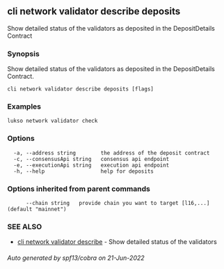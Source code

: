 ## cli network validator describe deposits

Show detailed status of the validators as deposited in the DepositDetails Contract

### Synopsis

Show detailed status of the validators as deposited in the DepositDetails Contract.

```
cli network validator describe deposits [flags]
```

### Examples

```
lukso network validator check
```

### Options

```
  -a, --address string        the address of the deposit contract
  -c, --consensusApi string   consensus api endpoint
  -e, --executionApi string   execution api endpoint
  -h, --help                  help for deposits
```

### Options inherited from parent commands

```
      --chain string   provide chain you want to target [l16,...] (default "mainnet")
```

### SEE ALSO

* [cli network validator describe](cli_network_validator_describe.md)	 - Show detailed status of the validators

###### Auto generated by spf13/cobra on 21-Jun-2022
